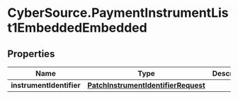 # CyberSource.PaymentInstrumentList1EmbeddedEmbedded

## Properties
Name | Type | Description | Notes
------------ | ------------- | ------------- | -------------
**instrumentIdentifier** | [**PatchInstrumentIdentifierRequest**](PatchInstrumentIdentifierRequest.md) |  | [optional] 


